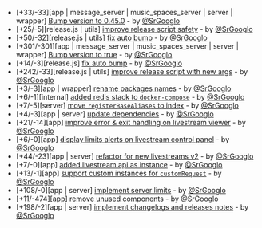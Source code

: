 * [+33/-33][app | message_server | music_spaces_server | server | wrapper] [Bump version to 0.45.0](https://github.com/ragestudio/comty/commit/2e775f5b2a20ed12f16b84cc9cbe83f771da4c6f) - by [@SrGooglo](https://github.com/srgooglo)
* [+25/-5][release.js | utils] [improve release script safety](https://github.com/ragestudio/comty/commit/9ec0fe34307bd0c57483a46f02bdb290fb8702b9) - by [@SrGooglo](https://github.com/srgooglo)
* [+50/-32][release.js | utils] [fix auto bump](https://github.com/ragestudio/comty/commit/a68ad90d89574fd7fbc76cc044452cfeac7a2742) - by [@SrGooglo](https://github.com/srgooglo)
* [+301/-301][app | message_server | music_spaces_server | server | wrapper] [Bump version to true](https://github.com/ragestudio/comty/commit/c5de430f34a0bad7642b7bb73467998703d918a0) - by [@SrGooglo](https://github.com/srgooglo)
* [+14/-3][release.js] [fix auto bump](https://github.com/ragestudio/comty/commit/96ab815ab316b3f7c950ab03fcaff234c4da6f1c) - by [@SrGooglo](https://github.com/srgooglo)
* [+242/-33][release.js | utils] [improve release script with new args](https://github.com/ragestudio/comty/commit/2a5067e5f5d81b0924bef2e08a3a30fa0e41409b) - by [@SrGooglo](https://github.com/srgooglo)
* [+3/-3][app | wrapper] [rename packages names](https://github.com/ragestudio/comty/commit/a12d47ecbd937dad2cc2272cb5571c1b80dd75ba) - by [@SrGooglo](https://github.com/srgooglo)
* [+6/-1][internal] [added redis stack to `docker-compose`](https://github.com/ragestudio/comty/commit/173734cfa57dcae8fe65bddfb679639de4881a5c) - by [@SrGooglo](https://github.com/srgooglo)
* [+7/-5][server] [move `registerBaseAliases` to index](https://github.com/ragestudio/comty/commit/0fa0af063621d2a826da1ceb2d3e721033d44fab) - by [@SrGooglo](https://github.com/srgooglo)
* [+4/-3][app | server] [update dependencies](https://github.com/ragestudio/comty/commit/ad4fbab1edcdcd21201418d04163891c0779eb98) - by [@SrGooglo](https://github.com/srgooglo)
* [+21/-14][app] [improve error & exit handling on livestream viewer](https://github.com/ragestudio/comty/commit/8b711e9aba93321d464b22cb7e1a73364582f43e) - by [@SrGooglo](https://github.com/srgooglo)
* [+6/-0][app] [display limits alerts on livestream control panel](https://github.com/ragestudio/comty/commit/664d6752e2ef142b81b8c9d75534c93082292283) - by [@SrGooglo](https://github.com/srgooglo)
* [+44/-23][app | server] [refactor for new livestreams v2](https://github.com/ragestudio/comty/commit/cf068d5bec4199b2e4e0bffb1cc2c1e8a0018567) - by [@SrGooglo](https://github.com/srgooglo)
* [+7/-0][app] [added livestream api as instance](https://github.com/ragestudio/comty/commit/bfb6b46406c1852cbfd06858698c6930460c6595) - by [@SrGooglo](https://github.com/srgooglo)
* [+13/-1][app] [support custom instances for `customRequest`](https://github.com/ragestudio/comty/commit/27577a3411a2eeaf5840c721d12e59f7a8bc6bc5) - by [@SrGooglo](https://github.com/srgooglo)
* [+108/-0][app | server] [implement server limits](https://github.com/ragestudio/comty/commit/80d79a555354974dd1ca2564cc5b97edad688175) - by [@SrGooglo](https://github.com/srgooglo)
* [+11/-474][app] [remove unused components](https://github.com/ragestudio/comty/commit/cc543e865f062ac54fe03d8e544ebad020748a16) - by [@SrGooglo](https://github.com/srgooglo)
* [+198/-2][app | server] [implement changelogs and releases notes](https://github.com/ragestudio/comty/commit/d96ac7304fc21b5830b27b5a9a53045dbd363aac) - by [@SrGooglo](https://github.com/srgooglo)
